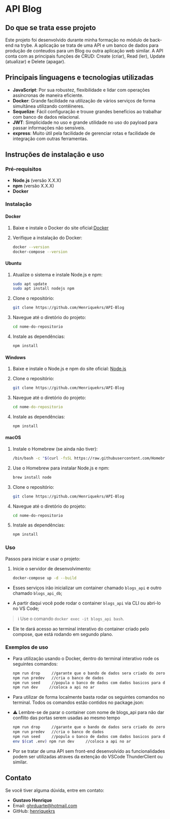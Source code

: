 # API Blog

## Do que se trata esse projeto

Este projeto foi desenvolvido durante minha formação no módulo de back-end na trybe. A aplicação se trata de uma API e um banco de dados para produção de conteudos para um Blog ou outra aplicação web similar. A API conta com as principais funções de CRUD: Create (criar), Read (ler), Update (atualizar) e Delete (apagar).

## Principais linguagens e tecnologias utilizadas

- **JavaScript**: Por sua robustez, flexibilidade e lidar com operações assíncronas de maneira eficiente.
- **Docker**:  Grande facilidade na utilização de vários serviços de forma simultânea utilizando contêineres.
- **Sequelize**: Fácil configuração e trouxe grandes benefícios ao trabalhar com banco de dados relacional.
- **JWT**: Simplicidade no uso e grande utilidade no uso do payload para passar informações não sensíveis.
- **express**: Muito útil pela facilidade de gerenciar rotas e facilidade de integração com outras ferramentas.

## Instruções de instalação e uso

### Pré-requisitos

- **Node.js** (versão X.X.X)
- **npm** (versão X.X.X)
- **Docker**

### Instalação

#### Docker

1. Baixe e instale o Docker do site oficial:[Docker](https://www.docker.com/get-started/)

2. Verifique a instalação do Docker:
    ```bash
    docker --version
    docker-compose --version
    ```

#### Ubuntu

1. Atualize o sistema e instale Node.js e npm:
    ```bash
    sudo apt update
    sudo apt install nodejs npm
    ```

2. Clone o repositório:
    ```bash
    git clone https://github.com/Henriquekrs/API-Blog
    ```

3. Navegue até o diretório do projeto:
    ```bash
    cd nome-do-repositorio
    ```

4. Instale as dependências:
    ```bash
    npm install
    ```

#### Windows

1. Baixe e instale o Node.js e npm do site oficial: [Node.js](https://nodejs.org/)

2. Clone o repositório:
    ```bash
    git clone https://github.com/Henriquekrs/API-Blog
    ```

3. Navegue até o diretório do projeto:
    ```cmd
    cd nome-do-repositorio
    ```

4. Instale as dependências:
    ```cmd
    npm install
    ```

#### macOS

1. Instale o Homebrew (se ainda não tiver):
    ```bash
    /bin/bash -c "$(curl -fsSL https://raw.githubusercontent.com/Homebrew/install/HEAD/install.sh)"
    ```

2. Use o Homebrew para instalar Node.js e npm:
    ```bash
    brew install node
    ```

3. Clone o repositório:
    ```bash
    git clone https://github.com/Henriquekrs/API-Blog
    ```

4. Navegue até o diretório do projeto:
    ```bash
    cd nome-do-repositorio
    ```

5. Instale as dependências:
    ```bash
    npm install
    ```

### Uso

Passos para iniciar e usar o projeto:
1. Inicie o servidor de desenvolvimento:
    ```bash
    docker-compose up -d --build
    ```
- Esses serviços irão inicializar um container chamado `blogs_api` e outro chamado `blogs_api_db`;

- A partir daqui você pode rodar o container `blogs_api` via CLI ou abri-lo no VS Code;

> :information_source: Use o comando `docker exec -it blogs_api bash`.

- Ele te dará acesso ao terminal interativo do container criado pelo compose, que está rodando em segundo plano.


### Exemplos de uso

- Para utilização usando o Docker, dentro do terminal interativo rode os seguintes comandos:
     ```bash
     npm run drop     //garante que o bando de dados sera criado do zero
     npm run predev   //cria o banco de dados
     npm run seed     //popula o banco de dados com dados basicos para demonstração
     npm run dev     //coloca a api no ar
     ```
  
- Para utilizar de forma localmente basta rodar os seguintes comandos no terminal. Todos os comandos estão contidos no package.json:
- ⚠️ Lembre-se de parar o container com nome de blogs_api para não dar conflito das portas serem usadas ao mesmo tempo
    ```bash
    npm run drop     //garante que o bando de dados sera criado do zero
    npm run predev   //cria o banco de dados
    npm run seed     //popula o banco de dados com dados basicos para demonstração
    env $(cat .env) npm run dev     //coloca a api no ar
    ```
- Por se tratar de uma API sem front-end desenvolvido as funcionalidades podem ser utilizadas atraves da extenção do VSCode ThunderClient ou similar.
  
## Contato

Se você tiver alguma dúvida, entre em contato:
- **Gustavo Henrique**
- Email: [ghrduarte@hotmail.com](mailto:ghrduarte@hotmail.com)
- GitHub: [henriquekrs](https://github.com/Henriquekrs)
